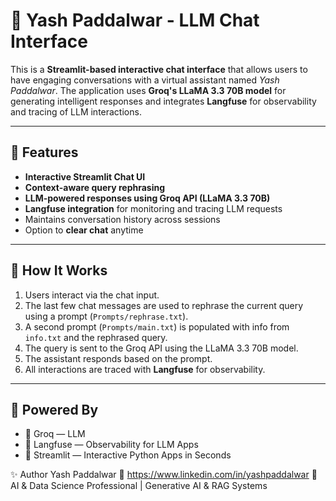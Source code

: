 # 🌟 Yash Paddalwar - LLM Chat Interface

This is a **Streamlit-based interactive chat interface** that allows users to have engaging conversations with a virtual assistant named *Yash Paddalwar*. The application uses **Groq's LLaMA 3.3 70B model** for generating intelligent responses and integrates **Langfuse** for observability and tracing of LLM interactions.

---

## 🚀 Features

- **Interactive Streamlit Chat UI**
- **Context-aware query rephrasing**
- **LLM-powered responses using Groq API (LLaMA 3.3 70B)**
- **Langfuse integration** for monitoring and tracing LLM requests
- Maintains conversation history across sessions
- Option to **clear chat** anytime

---

## 🧠 How It Works

1. Users interact via the chat input.
2. The last few chat messages are used to rephrase the current query using a prompt (`Prompts/rephrase.txt`).
3. A second prompt (`Prompts/main.txt`) is populated with info from `info.txt` and the rephrased query.
4. The query is sent to the Groq API using the LLaMA 3.3 70B model.
5. The assistant responds based on the prompt.
6. All interactions are traced with **Langfuse** for observability.

---

## 🧠 Powered By
- 🧠 Groq — LLM
- 🧪 Langfuse — Observability for LLM Apps
- 🎈 Streamlit — Interactive Python Apps in Seconds

✨ Author
Yash Paddalwar
🔗 https://www.linkedin.com/in/yashpaddalwar
🐍 AI & Data Science Professional | Generative AI & RAG Systems